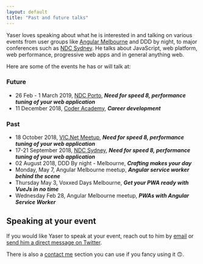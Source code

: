 ```yaml
---
layout: default
title: "Past and future talks"
---
```


Yaser loves speaking about what he is interested in and talking on various events from user groups like [Angular Melbourne](https://www.meetup.com/Angular-Melbourne) and DDD by night, to major conferences such as [NDC Sydney](https://ndcsydney.com/talk/need-for-speed-8-performance-tuning-of-your-web-application/). He talks about JavaScript, web platform, web performance, progressive web apps and in general anything web.

Here are some of the events he has or will talk at:


### Future
* <i class="fa fa-calendar-o"></i> 26 Feb - 1 March 2019, [NDC Porto](https://ndcporto.com/), ***Need for speed 8, performance tuning of your web application***
* <i class="fa fa-calendar-o"></i> 11 December 2018, [Coder Academy](https://coderacademy.edu.au), ***Career development***

### Past
* <i class="fa fa-calendar-o"></i> 18 October 2018, [VIC.Net Meetup](https://www.meetup.com/en-AU/VIC-NET-Meetup/events/nscblpyxnbxb//), ***Need for speed 8, performance tuning of your web application***
* <i class="fa fa-calendar-o"></i> 17-21 September 2018, [NDC Sydney](https://ndcsydney.com/talk/need-for-speed-8-performance-tuning-of-your-web-application/), ***Need for speed 8, performance tuning of your web application***
* <i class="fa fa-calendar-o"></i> 02 August 2018, DDD By night - Melbourne, ***Crafting makes your day***
* <i class="fa fa-calendar-o"></i> Monday, May 7, Angular Melbourne meetup, ***Angular service worker behind the scene***
* <i class="fa fa-calendar-o"></i> Thursday May 3, Voxxed Days Melbourne, ***Get your PWA ready with VueJs in no time***
* <i class="fa fa-calendar-o"></i> Wednesday Feb 28, Angular Melbourne meetup, ***PWAs with Angular Service Worker***

## Speaking at your event

If you would like Yaser to speak at your event, reach out to him by [email](yaser@mehraban.com.au) or [send him a direct message on Twitter](https://twitter.com/yashints).

There is also a [contact me](/contactme) section you can use if you fancy using it 🙃.


